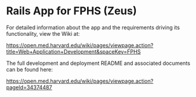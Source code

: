 Rails App for FPHS (Zeus)
==================

For detailed information about the app and the requirements driving its functionality, view the Wiki at: 

https://open.med.harvard.edu/wiki/pages/viewpage.action?title=Web+Application+Development&spaceKey=FPHS

The full development and deployment README and associated documents can be found here:

https://open.med.harvard.edu/wiki/pages/viewpage.action?pageId=34374487

